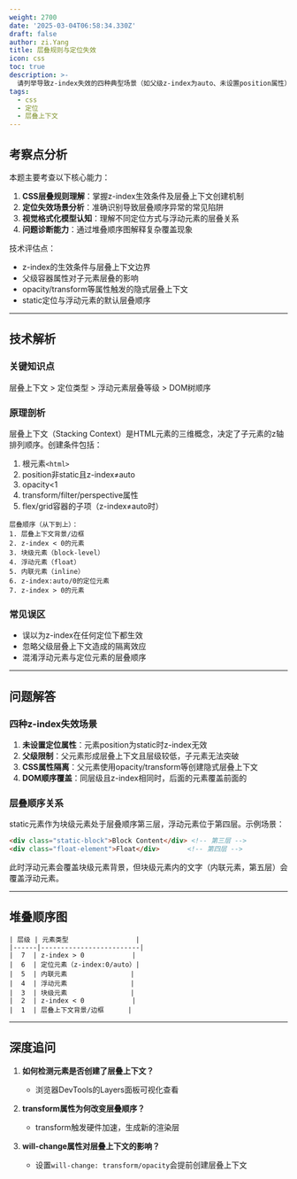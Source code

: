 ```yaml
---
weight: 2700
date: '2025-03-04T06:58:34.330Z'
draft: false
author: zi.Yang
title: 层叠规则与定位失效
icon: css
toc: true
description: >-
  请列举导致z-index失效的四种典型场景（如父级z-index为auto、未设置position属性），说明层叠上下文的创建条件，并通过堆叠顺序图解释static定位元素与浮动元素的层叠关系。
tags:
  - css
  - 定位
  - 层叠上下文
---
```


## 考察点分析

本题主要考查以下核心能力：

1. **CSS层叠规则理解**：掌握z-index生效条件及层叠上下文创建机制
2. **定位失效场景分析**：准确识别导致层叠顺序异常的常见陷阱
3. **视觉格式化模型认知**：理解不同定位方式与浮动元素的层叠关系
4. **问题诊断能力**：通过堆叠顺序图解释复杂覆盖现象

技术评估点：

- z-index的生效条件与层叠上下文边界
- 父级容器属性对子元素层叠的影响
- opacity/transform等属性触发的隐式层叠上下文
- static定位与浮动元素的默认层叠顺序

---

## 技术解析

### 关键知识点

层叠上下文 > 定位类型 > 浮动元素层叠等级 > DOM树顺序

### 原理剖析

层叠上下文（Stacking Context）是HTML元素的三维概念，决定了子元素的z轴排列顺序。创建条件包括：

1. 根元素`<html>`
2. position非static且z-index≠auto
3. opacity<1
4. transform/filter/perspective属性
5. flex/grid容器的子项（z-index≠auto时）

```plaintext
层叠顺序（从下到上）：
1. 层叠上下文背景/边框
2. z-index < 0的元素
3. 块级元素（block-level）
4. 浮动元素（float）
5. 内联元素（inline）
6. z-index:auto/0的定位元素
7. z-index > 0的元素
```

### 常见误区

- 误以为z-index在任何定位下都生效
- 忽略父级层叠上下文造成的隔离效应
- 混淆浮动元素与定位元素的层叠顺序

---

## 问题解答

### 四种z-index失效场景

1. **未设置定位属性**：元素position为static时z-index无效
2. **父级限制**：父元素形成层叠上下文且层级较低，子元素无法突破
3. **CSS属性隔离**：父元素使用opacity/transform等创建隐式层叠上下文
4. **DOM顺序覆盖**：同层级且z-index相同时，后面的元素覆盖前面的

### 层叠顺序关系

static元素作为块级元素处于层叠顺序第三层，浮动元素位于第四层。示例场景：

```html
<div class="static-block">Block Content</div> <!-- 第三层 -->
<div class="float-element">Float</div>       <!-- 第四层 -->
```

此时浮动元素会覆盖块级元素背景，但块级元素内的文字（内联元素，第五层）会覆盖浮动元素。

---

## 堆叠顺序图

```
| 层级 | 元素类型                 |
|------|-------------------------|
|  7  | z-index > 0            |
|  6  | 定位元素（z-index:0/auto）|
|  5  | 内联元素                |
|  4  | 浮动元素                |
|  3  | 块级元素                |
|  2  | z-index < 0            |
|  1  | 层叠上下文背景/边框      |
```

---

## 深度追问

1. **如何检测元素是否创建了层叠上下文？**
   - 浏览器DevTools的Layers面板可视化查看

2. **transform属性为何改变层叠顺序？**
   - transform触发硬件加速，生成新的渲染层

3. **will-change属性对层叠上下文的影响？**
   - 设置`will-change: transform/opacity`会提前创建层叠上下文
